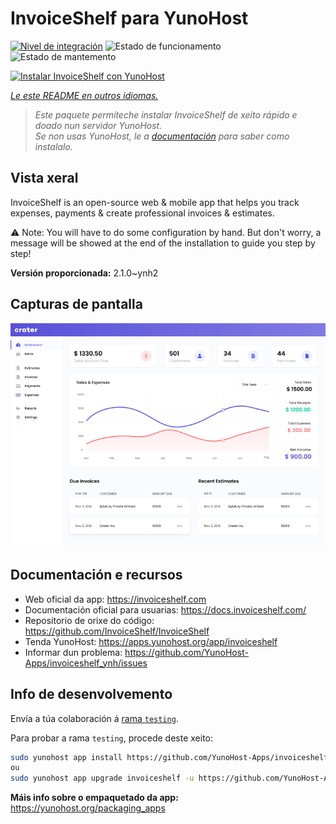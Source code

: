 <!--
NOTA: Este README foi creado automáticamente por <https://github.com/YunoHost/apps/tree/master/tools/readme_generator>
NON debe editarse manualmente.
-->

# InvoiceShelf para YunoHost

[![Nivel de integración](https://apps.yunohost.org/badge/integration/invoiceshelf)](https://ci-apps.yunohost.org/ci/apps/invoiceshelf/)
![Estado de funcionamento](https://apps.yunohost.org/badge/state/invoiceshelf)
![Estado de mantemento](https://apps.yunohost.org/badge/maintained/invoiceshelf)

[![Instalar InvoiceShelf con YunoHost](https://install-app.yunohost.org/install-with-yunohost.svg)](https://install-app.yunohost.org/?app=invoiceshelf)

*[Le este README en outros idiomas.](./ALL_README.md)*

> *Este paquete permíteche instalar InvoiceShelf de xeito rápido e doado nun servidor YunoHost.*  
> *Se non usas YunoHost, le a [documentación](https://yunohost.org/install) para saber como instalalo.*

## Vista xeral

InvoiceShelf is an open-source web & mobile app that helps you track expenses, payments & create professional invoices & estimates.

⚠️ Note: You will have to do some configuration by hand. But don't worry, a message will be showed at the end of the installation to guide you step by step!


**Versión proporcionada:** 2.1.0~ynh2

## Capturas de pantalla

![Captura de pantalla de InvoiceShelf](./doc/screenshots/screenshot.png)

## Documentación e recursos

- Web oficial da app: <https://invoiceshelf.com>
- Documentación oficial para usuarias: <https://docs.invoiceshelf.com/>
- Repositorio de orixe do código: <https://github.com/InvoiceShelf/InvoiceShelf>
- Tenda YunoHost: <https://apps.yunohost.org/app/invoiceshelf>
- Informar dun problema: <https://github.com/YunoHost-Apps/invoiceshelf_ynh/issues>

## Info de desenvolvemento

Envía a túa colaboración á [rama `testing`](https://github.com/YunoHost-Apps/invoiceshelf_ynh/tree/testing).

Para probar a rama `testing`, procede deste xeito:

```bash
sudo yunohost app install https://github.com/YunoHost-Apps/invoiceshelf_ynh/tree/testing --debug
ou
sudo yunohost app upgrade invoiceshelf -u https://github.com/YunoHost-Apps/invoiceshelf_ynh/tree/testing --debug
```

**Máis info sobre o empaquetado da app:** <https://yunohost.org/packaging_apps>
